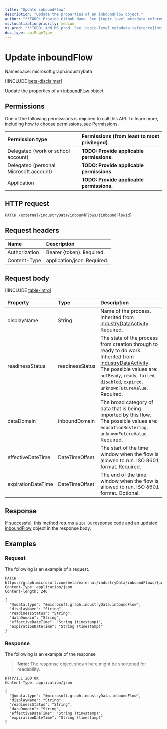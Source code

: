 ```yaml
---
title: "Update inboundFlow"
description: "Update the properties of an inboundFlow object."
author: "**TODO: Provide Github Name. See [topic-level metadata reference](https://aka.ms/msgo?pagePath=API/Document/Guidelines/Metadata)**"
ms.localizationpriority: medium
ms.prod: "**TODO: Add MS prod. See [topic-level metadata reference](https://aka.ms/msgo?pagePath=API/Document/Guidelines/Metadata)**"
doc_type: apiPageType
---
```


# Update inboundFlow
Namespace: microsoft.graph.industryData

[!INCLUDE [beta-disclaimer](../../includes/beta-disclaimer.md)]

Update the properties of an [inboundFlow](../resources/industrydata-inboundflow.md) object.

## Permissions
One of the following permissions is required to call this API. To learn more, including how to choose permissions, see [Permissions](/graph/permissions-reference).

|Permission type|Permissions (from least to most privileged)|
|:---|:---|
|Delegated (work or school account)|**TODO: Provide applicable permissions.**|
|Delegated (personal Microsoft account)|**TODO: Provide applicable permissions.**|
|Application|**TODO: Provide applicable permissions.**|

## HTTP request

<!-- {
  "blockType": "ignored"
}
-->
``` http
PATCH /external/industryData/inboundFlows/{inboundFlowId}
```

## Request headers
|Name|Description|
|:---|:---|
|Authorization|Bearer {token}. Required.|
|Content-Type|application/json. Required.|

## Request body
[!INCLUDE [table-intro](../../includes/update-property-table-intro.md)]


|Property|Type|Description|
|:---|:---|:---|
|displayName|String|Name of the process. Inherited from [industryDataActivity](../resources/industrydata-industrydataactivity.md). Required.|
|readinessStatus|readinessStatus|The state of the process from creation through to ready to do work. Inherited from [industryDataActivity](../resources/industrydata-industrydataactivity.md). The possible values are: `notReady`, `ready`, `failed`, `disabled`, `expired`, `unknownFutureValue`. Required.|
|dataDomain|inboundDomain|The broad category of data that is being imported by this flow. The possible values are: `educationRostering`, `unknownFutureValue`. Required.|
|effectiveDateTime|DateTimeOffset|The start of the time window when the flow is allowed to run. ISO 8601 format. Required.|
|expirationDateTime|DateTimeOffset|The end of the time window when the flow is allowed to run. ISO 8601 format. Optional.|



## Response

If successful, this method returns a `200 OK` response code and an updated [inboundFlow](../resources/industrydata-inboundflow.md) object in the response body.

## Examples

### Request
The following is an example of a request.
<!-- {
  "blockType": "request",
  "name": "update_inboundflow"
}
-->
``` http
PATCH https://graph.microsoft.com/beta/external/industryData/inboundFlows/{inboundFlowId}
Content-Type: application/json
Content-length: 246

{
  "@odata.type": "#microsoft.graph.industryData.inboundFlow",
  "displayName": "String",
  "readinessStatus": "String",
  "dataDomain": "String",
  "effectiveDateTime": "String (timestamp)",
  "expirationDateTime": "String (timestamp)"
}
```


### Response
The following is an example of the response
>**Note:** The response object shown here might be shortened for readability.
<!-- {
  "blockType": "response",
  "truncated": true
}
-->
``` http
HTTP/1.1 200 OK
Content-Type: application/json

{
  "@odata.type": "#microsoft.graph.industryData.inboundFlow",
  "displayName": "String",
  "readinessStatus": "String",
  "dataDomain": "String",
  "effectiveDateTime": "String (timestamp)",
  "expirationDateTime": "String (timestamp)"
}
```


